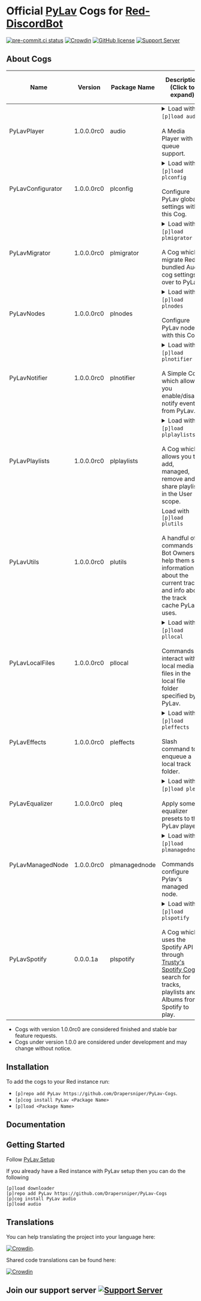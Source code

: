 # Official [PyLav](https://github.com/Drapersniper/Py-Lav) Cogs for [Red-DiscordBot](https://github.com/Cog-Creators/Red-DiscordBot)
[![pre-commit.ci status](https://results.pre-commit.ci/badge/github/Drapersniper/Audio/master.svg)](https://results.pre-commit.ci/latest/github/Drapersniper/Audio/master)
[![Crowdin](https://badges.crowdin.net/mediaplayer/localized.svg)](https://crowdin.com/project/mediaplayer)
[![GitHub license](https://img.shields.io/github/license/Drapersniper/Py-Lav.svg)](https://github.com/Drapersniper/Py-Lav/blob/master/LICENSE)
[![Support Server](https://img.shields.io/discord/970987707834720266)](https://discord.com/invite/Sjh2TSCYQB)

About Cogs
---------------------------

| Name              | Version    | Package Name  | Description (Click to expand)                                                                                                                                                                                                                                                                                                                                                                                                                                                                                                                | Has Slash commands                                                | Has Context menus commands              | Authors                                   |
|-------------------|------------|---------------|----------------------------------------------------------------------------------------------------------------------------------------------------------------------------------------------------------------------------------------------------------------------------------------------------------------------------------------------------------------------------------------------------------------------------------------------------------------------------------------------------------------------------------------------|-------------------------------------------------------------------|-----------------------------------------|-------------------------------------------|
| PyLavPlayer       | 1.0.0.0rc0 | audio         | <details><summary>Load with `[p]load audio`<br/><br/>A Media Player with queue support.<br/></summary><br/>Installing this cog will replace the bundled Audio cog, to revert this simply uninstall this cog.<br/><br/>With support for player history, playlist enqueuing, multiple source searches, multiple queries per command, seek, pause, stop, disconnect, summon, queue repeat<br/><br/>With the context menus you can enqueue spotify songs others are currently listening to or search a message for enqueue-able terms.</details> | Yes (14 slash [hybrid] and 3 text-only commands and 1 slash only) | Yes (one for user and one for messages) | [Draper](https://github.com/Drapersniper) |
| PyLavConfigurator | 1.0.0.0rc0 | plconfig      | <details><summary>Load with `[p]load plconfig`<br/><br/>Configure PyLav global settings with this Cog.<br/></summary><br/>Used to change toggle the status and behaviour of the managed node as well as changing the localtracks folder.</details>                                                                                                                                                                                                                                                                                           | No  (1 text-only command with 7 subcommands)                      | No                                      | [Draper](https://github.com/Drapersniper) |
| PyLavMigrator     | 1.0.0.0rc0 | plmigrator    | <details><summary>Load with `[p]load plmigrator`<br/><br/>A Cog which migrate Red's bundled Audio cog settings over to PyLav.<br/></summary><br/>This Cog migrates all playlists, shared global and server settings, with the exception of the per server maximum volume<br/>**DO NOT RUN** run the migration command if you already been used PyLav cogs for a while as it will replace any existing conflicting setting with the values from the Audio cog settings.</details>                                                             | No  (1 text-only command)                                         | No                                      | [Draper](https://github.com/Drapersniper) |
| PyLavNodes        | 1.0.0.0rc0 | plnodes       | <details><summary>Load with `[p]load plnodes`<br/><br/>Configure PyLav nodes with this Cog.<br/></summary><br/>This Cog allows you to add, managed and remove additional nodes from PyLav.</details>                                                                                                                                                                                                                                                                                                                                         | No  (1 text-only command with 4 subcommands)                      | No                                      | [Draper](https://github.com/Drapersniper) |
| PyLavNotifier     | 1.0.0.0rc0 | plnotifier    | <details><summary>Load with `[p]load plnotifier`<br/><br/>A Simple Cog which allows you enable/disable notify events from PyLav.<br/></summary><br/>This Cog allows you to granularity when disabling/enabling events so that they are sent to the specified channel in your Discord server, useful for server owners who wish to see when a user takes a certain action in PyLav such as enqueueing tracks.</details>                                                                                                                       | No  (1 text-only command with 3 subcommands)                      | No                                      | [Draper](https://github.com/Drapersniper) |
| PyLavPlaylists    | 1.0.0.0rc0 | plplaylists   | <details><summary>Load with `[p]load plplaylists`<br/><br/>A Cog which allows you to add, managed, remove and share playlists in the User scope.<br/></summary><br/>Playlists created using this Cog can be shared across servers and support all inputs supported by PyLav.</details>                                                                                                                                                                                                                                                       | Yes (1 slash [hybrid] command with 5 subcommands)                 | No                                      | [Draper](https://github.com/Drapersniper) |
| PyLavUtils        | 1.0.0.0rc0 | plutils       | <summary>Load with `[p]load plutils`<br/><br/>A handful of commands for Bot Owners to help them see information about the current track and info about the track cache PyLav uses.</summary>                                                                                                                                                                                                                                                                                                                                                 | No  (1 text-only command with 10 subcommands)                     | No                                      | [Draper](https://github.com/Drapersniper) |
| PyLavLocalFiles   | 1.0.0.0rc0 | pllocal       | <details><summary>Load with `[p]load pllocal`<br/><br/>Commands to interact with local media files in the local file folder specified by PyLav.</summary>The local file folder is configured using the PyLavConfigurator Cog, this allows you to play a plethora local files assuming Lavalink supports both the file and codecs, a list of all fully and partially supported files can be seen [here](https://github.com/Drapersniper/PyLav/blob/7adb351798f40be0086ecab6f7c51a5f36139449/pylav/localfiles/__init__.py#L12).</details>      | Yes (1 slash-only command and 1 text-only command)                | No                                      | [Draper](https://github.com/Drapersniper) |
| PyLavEffects      | 1.0.0.0rc0 | pleffects     | <details><summary>Load with `[p]load pleffects`<br/><br/>Slash command to enqueue a local track folder.</summary>Effects supported are Channel Mix, Distortion, Karaoke, LowPass, Rotation, Timescale, Tremolo and Vibrato using these effects in conjunction, allows you to achieve some really cool effects such as Nightcore and Vaporwave.</details>                                                                                                                                                                                     | No  (1 text-only command with x subcommands)                      | No                                      | [Draper](https://github.com/Drapersniper) |
| PyLavEqualizer    | 1.0.0.0rc0 | pleq          | <details><summary>Load with `[p]load pleq`<br/><br/>Apply some equalizer presets to the PyLav player.</summary>A very simple cog which allows you to apply equalizer presets to the player.</details>                                                                                                                                                                                                                                                                                                                                        | Yes (1 slash [hybrid] and 1 text-only command)                    | No                                      | [Draper](https://github.com/Drapersniper) |
| PyLavManagedNode  | 1.0.0.0rc0 | plmanagednode | <details><summary>Load with `[p]load plmanagednode`<br/><br/>Commands to configure Pylav's managed node.</summary>This cog will allow you to enable/disable functionality of PyLav's managed node, the node can be disabled using the PyLavConfigurator Cog</details>                                                                                                                                                                                                                                                                        | No  (1 text-only command with x subcommands)                      | No                                      | [Draper](https://github.com/Drapersniper) |
| PyLavSpotify      | 0.0.0.1a   | plspotify     | <details><summary>Load with `[p]load plspotify`<br/><br/>A Cog which uses the Spotify API through [Trusty's Spotify Cog](https://github.com/TrustyJAID/Trusty-cogs) to search for tracks, playlists and Albums from Spotify to play.</summary>This Cog requires Trusty's Spotify cog to loaded and setup otherwise it will not allow you to run any commands.</details>                                                                                                                                                                      | No  (1 text-only command with x subcommands)                      | No                                      | [Draper](https://github.com/Drapersniper) |

* Cogs with version 1.0.0rc0 are considered finished and stable bar feature requests.
* Cogs under version 1.0.0 are considered under development and may change without notice.

Installation
---------------------------
To add the cogs to your Red instance run:
- `[p]repo add PyLav https://github.com/Drapersniper/PyLav-Cogs`.
- `[p]cog install PyLav <Package Name>`
- `[p]load <Package Name>`

Documentation
---------------------------

Getting Started
-------------------------------------
Follow [PyLav Setup](https://github.com/Drapersniper/PyLav/blob/master/SETUP.md)



If you already have a Red instance with PyLav setup then you can do the following
```
[p]load downloader
[p]repo add PyLav https://github.com/Drapersniper/PyLav-Cogs
[p]cog install PyLav audio
[p]load audio
```

Translations
------------------------------------
You can help translating the project into your language here:

[![Crowdin](https://badges.crowdin.net/mediaplayer/localized.svg)](https://crowdin.com/project/mediaplayer).

Shared code translations can be found here:

[![Crowdin](https://badges.crowdin.net/pylavshared/localized.svg)](https://crowdin.com/project/pylavshared)


## Join our support server [![Support Server](https://img.shields.io/discord/970987707834720266?style=social)](https://discord.com/invite/Sjh2TSCYQB)
